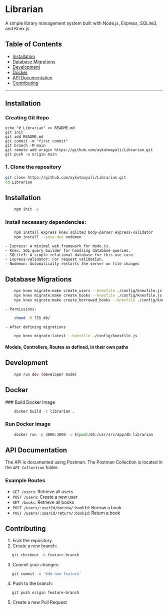# Librarian

A simple library management system built with Node.js, Express, SQLite3, and Knex.js.

## Table of Contents
- [Installation](#installation)
- [Database Migrations](#database-migrations)
- [Development](#development)
- [Docker](#docker)
- [API Documentation](#api-documentation)
- [Contributing](#contributing)

---

## Installation

### Creating Git Repo
    echo "# Librarian" >> README.md
    git init
    git add README.md
    git commit -m "first commit"
    git branch -M main
    git remote add origin https://github.com/aykutmayali/Librarian.git
    git push -u origin main

### 1. Clone the repository
```bash
git clone https://github.com/aykutmayali/Librarian.git
cd Librarian
```

## Installation
```bash
    npm init -y
```   
### Install necessary dependencies:
```bash
    npm install express knex sqlite3 body-parser express-validator
    npm install --save-dev nodemon
```
    - Express: A minimal web framework for Node.js.
    - Knex: SQL query builder for handling database queries.
    - SQLite3: A simple relational database for this use case.
    - Express-validator: For request validation.
    - Nodemon: Automatically restarts the server on file changes
    
## Database Migrations
```bash
    npx knex migrate:make create_users --knexfile ./config/knexfile.js
    npx knex migrate:make create_books --knexfile ./config/knexfile.js
    npx knex migrate:make create_borrowed_books --knexfile ./config/knexfile.js
```    
    - Permissions:
```bash
    chmod -R 755 db/
```
    - After defining migrations
```bash
    npx knex migrate:latest --knexfile ./config/knexfile.js
```
#### Models, Controllers, Routes as defined, in their own paths

## Development
```bash
    npm run dev (developer mode)
```
## Docker

### Build Docker Image 
```bash
    docker build -t librarian .
```
### Run Docker Image
```bash
    docker run -p 3000:3000 -v $(pwd)/db:/usr/src/app/db librarian
```

## API Documentation

The API is documented using Postman. The Postman Collection is located in the `API Collection` folder.

### Example Routes

- `GET /users`: Retrieve all users
- `POST /users`: Create a new user
- `GET /books`: Retrieve all books
- `POST /users/:userId/borrow/:bookId`: Borrow a book
- `POST /users/:userId/return/:bookId`: Return a book

## Contributing

1. Fork the repository.
2. Create a new branch:
```bash
   git checkout -b feature-branch
```
3. Commit your changes:
```bash
   git commit -m 'Add new feature'
```
4. Push to the branch:
```bash
   git push origin feature-branch
```
5. Create a new Pull Request
